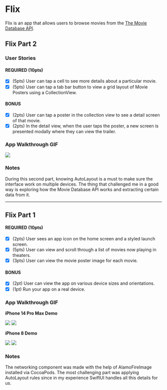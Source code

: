# Flix

Flix is an app that allows users to browse movies from the [The Movie Database API](http://docs.themoviedb.apiary.io/#).

## Flix Part 2

### User Stories

#### REQUIRED (10pts)
- [x] (5pts) User can tap a cell to see more details about a particular movie.
- [x] (5pts) User can tap a tab bar button to view a grid layout of Movie Posters using a CollectionView.

#### BONUS
- [x] (2pts) User can tap a poster in the collection view to see a detail screen of that movie.
- [x] (2pts) In the detail view, when the user taps the poster, a new screen is presented modally where they can view the trailer.

### App Walkthrough GIF

![](https://i.imgur.com/iJLop2T.gif)

### Notes
During this second part, knowing AutoLayout is a must to make sure the interface work on multiple devices. The thing that challenged me in a good way is exploring how the Movie Database API works and extracting certain data from it.

---

## Flix Part 1

#### REQUIRED (10pts)
- [x] (2pts) User sees an app icon on the home screen and a styled launch screen.
- [x] (5pts) User can view and scroll through a list of movies now playing in theaters.
- [x] (3pts) User can view the movie poster image for each movie.

#### BONUS
- [x] (2pt) User can view the app on various device sizes and orientations.
- [x] (1pt) Run your app on a real device.

### App Walkthrough GIF

**iPhone 14 Pro Max Demo**

![](https://i.imgur.com/xDZpI8E.gif)
![](https://i.imgur.com/FYKkRdF.png)

**iPhone 8 Demo**

![](https://i.imgur.com/nAZatF5.gif)
![](https://i.imgur.com/IIf3tSh.png)

### Notes

The networking component was made with the help of AlamoFireImage installed via CocoaPods. The most challenging part was applying AutoLayout rules since in my experience SwiftUI handles all this details for us.
